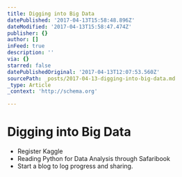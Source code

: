 ```yaml
---
title: Digging into Big Data
datePublished: '2017-04-13T15:58:48.896Z'
dateModified: '2017-04-13T15:58:47.474Z'
publisher: {}
author: []
inFeed: true
description: ''
via: {}
starred: false
datePublishedOriginal: '2017-04-13T12:07:53.560Z'
sourcePath: _posts/2017-04-13-digging-into-big-data.md
_type: Article
_context: 'http://schema.org'

---
```

# Digging into Big Data

* Register Kaggle
* Reading Python for Data Analysis through Safaribook
* Start a blog to log progress and sharing.